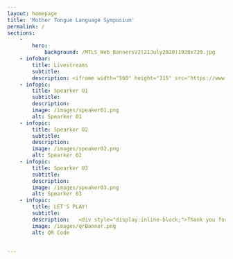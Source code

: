 ```yaml
---
layout: homepage
title: 'Mother Tongue Language Symposium'
permalink: /
sections:
    -
        hero:
            background: /MTLS_Web_BannersV2(21July2020)1920x720.jpg
    - infobar:
        title: Livestreams
        subtitle: 
        description: <iframe width="560" height="315" src="https://www.youtube.com/embed/SlPhMPnQ58k" frameborder="0" allow="accelerometer; autoplay; encrypted-media; gyroscope; picture-in-picture" allowfullscreen></iframe>
    - infopic:
        title: Spearker 01
        subtitle: 
        description:
        image: /images/speaker01.png
        alt: Spearker 01
    - infopic:
        title: Spearker 02
        subtitle: 
        description:
        image: /images/speaker02.png
        alt: Spearker 02
    - infopic:
        title: Spearker 03
        subtitle: 
        description:
        image: /images/speaker03.png
        alt: Spearker 03
    - infopic:
        title: LET'S PLAY!
        subtitle: 
        description:   <div style="display:inline-block;">Thank you for your interest in joining the SG MTLS! If you have signed up, you will be invited to join our outreach channels to receive the latest updates. </div>
        image: /images/qrBanner.png
        alt: QR Code
        

---
```



<!-- Type your notification here - the notification bar will not appear if this is empty. For other changes, refer to _data/homepage.yml to edit the homepage -->
